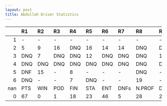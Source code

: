 ```yaml
---
layout: post 
title: Abdullah Driver Statistics
--- 
```


|     | R1   | R2   | R3   | R4   | R5   | R6   | R7   | R8     | R9   | R10   | R11   | R12   | Points   | Pos   |
|----:|:-----|:-----|:-----|:-----|:-----|:-----|:-----|:-------|:-----|:------|:------|:------|:---------|:------|
|   1 | -    | -    | -    | -    | -    | -    | -    | -      | -    | -     | -     | -     | nan      | nan   |
|   2 | 5    | 9    | 16   | DNQ  | 16   | 14   | 14   | DNQ    | DNQ  | 17    | DNF   | DNF   | 18.0     | 18.0  |
|   3 | DNQ  | 7    | DNQ  | DNQ  | 12   | DNQ  | DNQ  | DNQ    | 12   | DNF   | 14    | 13    | 4.0      | 22.0  |
|   4 | DNQ  | DNQ  | DNQ  | DNQ  | DNQ  | DNQ  | DNQ  | DNQ    | DNQ  | DNQ   | DNQ   | -     | 0.0      | 38.0  |
|   5 | DNF  | 15   | -    | 8    | -    | -    | -    | DNQ    | -    | DNF   | -     | -     | 3.0      | 26.0  |
|   6 | DNQ  | -    | -    | 7    | DNQ  | -    | -    | 19     | -    | -     | 5     | 2     | 42.0     | 12.0  |
| nan | PTS  | WIN  | POD  | FIN  | STA  | ENT  | DNFs | N.PROF | DNQ  | %FIN  | PPR   | BST   | CHA      | RNK   |
|   0 | 67   | 0    | 1    | 18   | 23   | 46   | 5    | 28     | 23   | 78.26 | 1.46  | 2     | 0.0      | 22.0  |